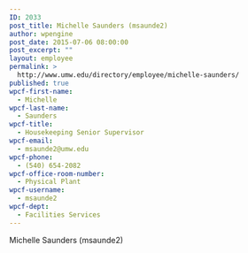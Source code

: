 ```yaml
---
ID: 2033
post_title: Michelle Saunders (msaunde2)
author: wpengine
post_date: 2015-07-06 08:00:00
post_excerpt: ""
layout: employee
permalink: >
  http://www.umw.edu/directory/employee/michelle-saunders/
published: true
wpcf-first-name:
  - Michelle
wpcf-last-name:
  - Saunders
wpcf-title:
  - Housekeeping Senior Supervisor
wpcf-email:
  - msaunde2@umw.edu
wpcf-phone:
  - (540) 654-2082
wpcf-office-room-number:
  - Physical Plant
wpcf-username:
  - msaunde2
wpcf-dept:
  - Facilities Services
---
```

Michelle Saunders (msaunde2)